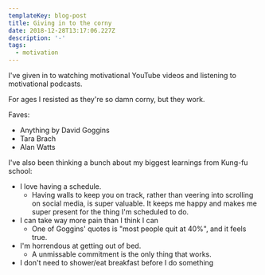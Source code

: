 ```yaml
---
templateKey: blog-post
title: Giving in to the corny
date: 2018-12-28T13:17:06.227Z
description: '-'
tags:
  - motivation
---
```

I've given in to watching motivational YouTube videos and listening to motivational podcasts.

For ages I resisted as they're so damn corny, but they work.

Faves:
- Anything by David Goggins
- Tara Brach
- Alan Watts

I've also been thinking a bunch about my biggest learnings from Kung-fu school: 
- I love having a schedule. 
  - Having walls to keep you on track, rather than veering into scrolling on social media, is super valuable. It keeps me happy and makes me super present for the thing I'm scheduled to do.
- I can take way more pain than I think I can
  - One of Goggins' quotes is "most people quit at 40%", and it feels true.
- I'm horrendous at getting out of bed. 
  - A unmissable commitment is the only thing that works.
- I don't need to shower/eat breakfast before I do something


